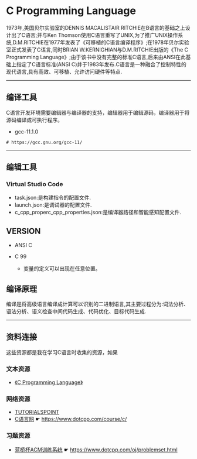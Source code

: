 # C Programming Language

1973年,美国贝尔实验室的DENNIS MACALISTAIR RITCHIE在B语言的基础之上设计出了C语言;并与Ken Thomson使用C语言重写了UNIX,为了推广UNIX操作系统,D.M.RITCHIE在1977年发表了《可移植的C语言编译程序》;在1978年贝尔实验室正式发表了C语言,同时BRIAN W.KERNIGHIAN与D.M.RITCHIE出版的《The C Programming Language》;由于该书中没有完整的标准C语言,后来由ANSI在此基础上指定了C语言标准(ANSI C)并于1983年发布.C语言是一种融合了控制特性的现代语言,具有高效、可移植、允许访问硬件等特点.

---

## 编译工具

C语言开发环境需要编辑器与编译器的支持，编辑器用于编辑源码，编译器用于将源码编译成可执行程序。

* gcc-11.1.0

```shell
# https://gcc.gnu.org/gcc-11/
```


---

## 编辑工具

### Virtual Studio Code

* task.json:是构建指令的配置文件.
* launch.json:是调试器的配置文件.
* c_cpp_properc_cpp_properties.json:是编译器路径和智能感知配置文件.

## VERSION

* ANSI C

* C 99

	* 变量的定义可以出现在任意位置。


## 编译原理

编译是将高级语言编译成计算可以识别的二进制语言,其主要过程分为:词法分析、语法分析、语义检查中间代码生成、代码优化、目标代码生成.

---

## 资料连接

这些资源都是我在学习C语言时收集的资源，如果

### 文本资源

* [《C Programming Language》](https://www.baidu.com/search?keyword=CPorgrammingLanguage)

### 网络资源

* [TUTORIALSPOINT](https://www.tutorialspoint.com/cprogramming/index.htm)
* [C语言网](https://www.dotcpp.com/course/c/) ☛ <https://www.dotcpp.com/course/c/>

### 习题资源

* [蓝桥杯ACM训练系统](https://www.dotcpp.com/oj/problemset.html) ☛ <https://www.dotcpp.com/oj/problemset.html>

